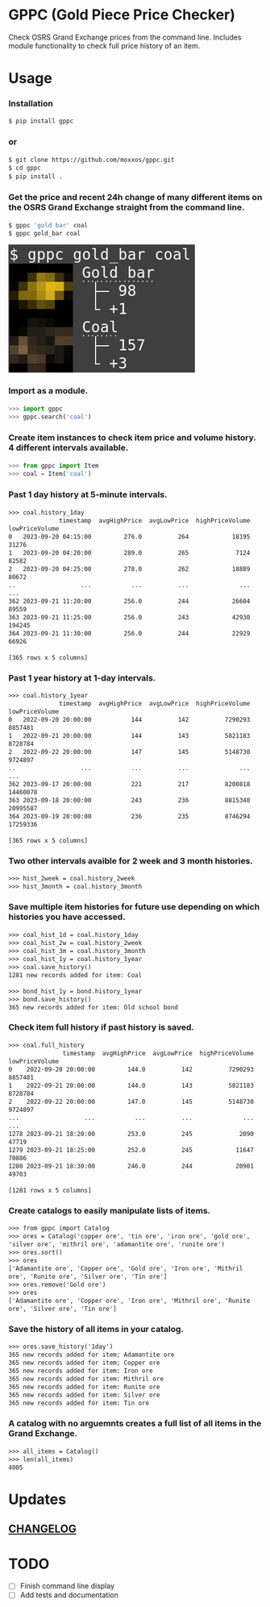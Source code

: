 # GPPC (Gold Piece Price Checker) 

Check OSRS Grand Exchange prices from the command line. Includes module functionality to check full price history of an item.

# Usage

### Installation

```bash
$ pip install gppc
```
### or
```bash 
$ git clone https://github.com/moxxos/gppc.git
$ cd gppc
$ pip install .
```

### Get the price and recent 24h change of many different items on the OSRS Grand Exchange straight from the command line.

```bash
$ gppc 'gold bar' coal
$ gppc gold_bar coal
```
![Image](https://raw.githubusercontent.com/moxxos/gppc/main/gppc_example.jpg)

### Import as a module.

```python
>>> import gppc
>>> gppc.search('coal')
```


### Create item instances to check item price and volume history. 4 different intervals available.


```python
>>> from gppc import Item
>>> coal = Item('coal')
```
### Past 1 day history at 5-minute intervals.
```
>>> coal.history_1day
              timestamp  avgHighPrice  avgLowPrice  highPriceVolume  lowPriceVolume
0   2023-09-20 04:15:00         276.0          264            18195           31276
1   2023-09-20 04:20:00         289.0          265             7124           82582
2   2023-09-20 04:25:00         278.0          262            18889           80672
..                  ...           ...          ...              ...             ...
362 2023-09-21 11:20:00         256.0          244            26604           89559
363 2023-09-21 11:25:00         256.0          243            42930          194245
364 2023-09-21 11:30:00         256.0          244            22929           66926

[365 rows x 5 columns]
```
### Past 1 year history at 1-day intervals.
```
>>> coal.history_1year
              timestamp  avgHighPrice  avgLowPrice  highPriceVolume  lowPriceVolume
0   2022-09-20 20:00:00           144          142          7290293         8857481
1   2022-09-21 20:00:00           144          143          5821183         8728784
2   2022-09-22 20:00:00           147          145          5148730         9724897
..                  ...           ...          ...              ...             ...
362 2023-09-17 20:00:00           221          217          8200818        14460078
363 2023-09-18 20:00:00           243          236          8815340        20995587
364 2023-09-19 20:00:00           236          235          8746294        17259336

[365 rows x 5 columns]
```
### Two other intervals avaible for 2 week and 3 month histories.
```
>>> hist_2week = coal.history_2week
>>> hist_3month = coal.history_3month
```
### Save multiple item histories for future use depending on which histories you have accessed.
```
>>> coal_hist_1d = coal.history_1day
>>> coal_hist_2w = coal.history_2week
>>> coal_hist_3m = coal.history_3month
>>> coal_hist_1y = coal.history_1year
>>> coal.save_history()
1281 new records added for item: Coal

>>> bond_hist_1y = bond.history_1year
>>> bond.save_history()
365 new records added for item: Old school bond
```
### Check item full history if past history is saved.
```
>>> coal.full_history
               timestamp  avgHighPrice  avgLowPrice  highPriceVolume  lowPriceVolume
0    2022-09-20 20:00:00         144.0          142          7290293         8857481
1    2022-09-21 20:00:00         144.0          143          5821183         8728784
2    2022-09-22 20:00:00         147.0          145          5148730         9724897
...                  ...           ...          ...              ...             ...
1278 2023-09-21 18:20:00         253.0          245             2090           47719
1279 2023-09-21 18:25:00         252.0          245            11647           70886
1280 2023-09-21 18:30:00         246.0          244            20901           49703

[1281 rows x 5 columns]
```
### Create catalogs to easily manipulate lists of items.
```
>>> from gppc import Catalog
>>> ores = Catalog('copper ore', 'tin ore', 'iron ore', 'gold ore', 'silver ore', 'mithril ore', 'adamantite ore', 'runite ore')
>>> ores.sort()
>>> ores
['Adamantite ore', 'Copper ore', 'Gold ore', 'Iron ore', 'Mithril ore', 'Runite ore', 'Silver ore', 'Tin ore']
>>> ores.remove('Gold ore')
>>> ores
['Adamantite ore', 'Copper ore', 'Iron ore', 'Mithril ore', 'Runite ore', 'Silver ore', 'Tin ore']
```
### Save the history of all items in your catalog.
```
>>> ores.save_history('1day')
365 new records added for item: Adamantite ore
365 new records added for item: Copper ore
365 new records added for item: Iron ore
365 new records added for item: Mithril ore
365 new records added for item: Runite ore
365 new records added for item: Silver ore
365 new records added for item: Tin ore
```
### A catalog with no arguemnts creates a full list of all items in the Grand Exchange.
```
>>> all_items = Catalog()
>>> len(all_items)
4005
```

# Updates

## [CHANGELOG](https://github.com/moxxos/gppc/blob/main/CHANGELOG.md)

# TODO
- [ ] Finish command line display
- [ ] Add tests and documentation